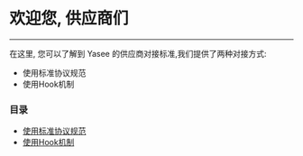 # 欢迎您, 供应商们
--- 

在这里, 您可以了解到 Yasee 的供应商对接标准,我们提供了两种对接方式:
- 使用标准协议规范
- 使用Hook机制

### 目录

- [使用标准协议规范](third/ble_protol.md)
- [使用Hook机制](third/ble_hook.md)

